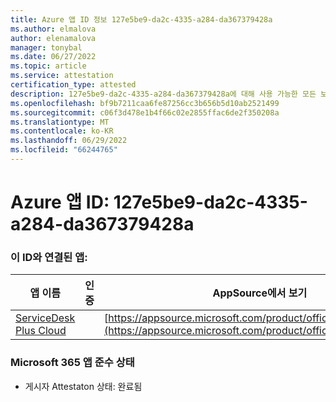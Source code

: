 ```yaml
---
title: Azure 앱 ID 정보 127e5be9-da2c-4335-a284-da367379428a
ms.author: elmalova
author: elenamalova
manager: tonybal
ms.date: 06/27/2022
ms.topic: article
ms.service: attestation
certification_type: attested
description: 127e5be9-da2c-4335-a284-da367379428a에 대해 사용 가능한 모든 보안 및 규정 준수 정보입니다.
ms.openlocfilehash: bf9b7211caa6fe87256cc3b656b5d10ab2521499
ms.sourcegitcommit: c06f3d478e1b4f66c02e2855ffac6de2f350208a
ms.translationtype: MT
ms.contentlocale: ko-KR
ms.lasthandoff: 06/29/2022
ms.locfileid: "66244765"
---
```

# <a name="azure-app-id-127e5be9-da2c-4335-a284-da367379428a"></a>Azure 앱 ID: 127e5be9-da2c-4335-a284-da367379428a


### <a name="apps-associated-with-this-id"></a>이 ID와 연결된 앱:
| **앱 이름** | **인증** | **AppSource에서 보기** |
|--------------|---------------|-----------------------|
| [ServiceDesk Plus Cloud](../forward/WA200000037.md) |  | [https://appsource.microsoft.com/product/office/WA200000037](https://appsource.microsoft.com/product/office/WA200000037) |

### <a name="microsoft-365-app-compliance-status"></a>Microsoft 365 앱 준수 상태
- 게시자 Attestaton 상태: 완료됨
